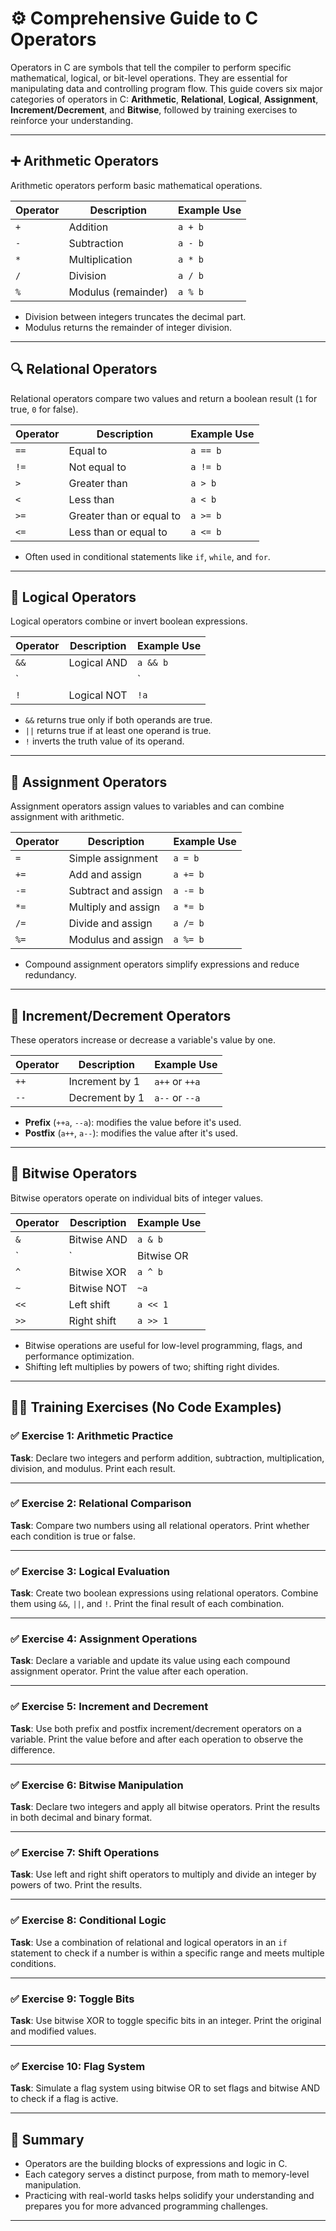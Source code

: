 # ⚙️ Comprehensive Guide to C Operators

Operators in C are symbols that tell the compiler to perform specific mathematical, logical, or bit-level operations. They are essential for manipulating data and controlling program flow. This guide covers six major categories of operators in C: **Arithmetic**, **Relational**, **Logical**, **Assignment**, **Increment/Decrement**, and **Bitwise**, followed by training exercises to reinforce your understanding.

---

## ➕ Arithmetic Operators

Arithmetic operators perform basic mathematical operations.

| Operator | Description        | Example Use |
|----------|--------------------|-------------|
| `+`      | Addition            | `a + b`     |
| `-`      | Subtraction         | `a - b`     |
| `*`      | Multiplication      | `a * b`     |
| `/`      | Division            | `a / b`     |
| `%`      | Modulus (remainder)| `a % b`     |

- Division between integers truncates the decimal part.
- Modulus returns the remainder of integer division.

---

## 🔍 Relational Operators

Relational operators compare two values and return a boolean result (`1` for true, `0` for false).

| Operator | Description              | Example Use |
|----------|--------------------------|-------------|
| `==`     | Equal to                 | `a == b`    |
| `!=`     | Not equal to             | `a != b`    |
| `>`      | Greater than             | `a > b`     |
| `<`      | Less than                | `a < b`     |
| `>=`     | Greater than or equal to | `a >= b`    |
| `<=`     | Less than or equal to    | `a <= b`    |

- Often used in conditional statements like `if`, `while`, and `for`.

---

## 🔐 Logical Operators

Logical operators combine or invert boolean expressions.

| Operator | Description     | Example Use |
|----------|-----------------|-------------|
| `&&`     | Logical AND      | `a && b`    |
| `||`     | Logical OR       | `a || b`    |
| `!`      | Logical NOT      | `!a`        |

- `&&` returns true only if both operands are true.
- `||` returns true if at least one operand is true.
- `!` inverts the truth value of its operand.

---

## 📝 Assignment Operators

Assignment operators assign values to variables and can combine assignment with arithmetic.

| Operator | Description               | Example Use |
|----------|---------------------------|-------------|
| `=`      | Simple assignment          | `a = b`     |
| `+=`     | Add and assign             | `a += b`    |
| `-=`     | Subtract and assign        | `a -= b`    |
| `*=`     | Multiply and assign        | `a *= b`    |
| `/=`     | Divide and assign          | `a /= b`    |
| `%=`     | Modulus and assign         | `a %= b`    |

- Compound assignment operators simplify expressions and reduce redundancy.

---

## 🔁 Increment/Decrement Operators

These operators increase or decrease a variable's value by one.

| Operator | Description         | Example Use |
|----------|---------------------|-------------|
| `++`     | Increment by 1       | `a++` or `++a` |
| `--`     | Decrement by 1       | `a--` or `--a` |

- **Prefix** (`++a`, `--a`): modifies the value before it's used.
- **Postfix** (`a++`, `a--`): modifies the value after it's used.

---

## 🧮 Bitwise Operators

Bitwise operators operate on individual bits of integer values.

| Operator | Description     | Example Use |
|----------|-----------------|-------------|
| `&`      | Bitwise AND      | `a & b`     |
| `|`      | Bitwise OR       | `a | b`     |
| `^`      | Bitwise XOR      | `a ^ b`     |
| `~`      | Bitwise NOT      | `~a`        |
| `<<`     | Left shift       | `a << 1`    |
| `>>`     | Right shift      | `a >> 1`    |

- Bitwise operations are useful for low-level programming, flags, and performance optimization.
- Shifting left multiplies by powers of two; shifting right divides.

---

## 🧑‍💻 Training Exercises (No Code Examples)

### ✅ Exercise 1: Arithmetic Practice
**Task**: Declare two integers and perform addition, subtraction, multiplication, division, and modulus. Print each result.

---

### ✅ Exercise 2: Relational Comparison
**Task**: Compare two numbers using all relational operators. Print whether each condition is true or false.

---

### ✅ Exercise 3: Logical Evaluation
**Task**: Create two boolean expressions using relational operators. Combine them using `&&`, `||`, and `!`. Print the final result of each combination.

---

### ✅ Exercise 4: Assignment Operations
**Task**: Declare a variable and update its value using each compound assignment operator. Print the value after each operation.

---

### ✅ Exercise 5: Increment and Decrement
**Task**: Use both prefix and postfix increment/decrement operators on a variable. Print the value before and after each operation to observe the difference.

---

### ✅ Exercise 6: Bitwise Manipulation
**Task**: Declare two integers and apply all bitwise operators. Print the results in both decimal and binary format.

---

### ✅ Exercise 7: Shift Operations
**Task**: Use left and right shift operators to multiply and divide an integer by powers of two. Print the results.

---

### ✅ Exercise 8: Conditional Logic
**Task**: Use a combination of relational and logical operators in an `if` statement to check if a number is within a specific range and meets multiple conditions.

---

### ✅ Exercise 9: Toggle Bits
**Task**: Use bitwise XOR to toggle specific bits in an integer. Print the original and modified values.

---

### ✅ Exercise 10: Flag System
**Task**: Simulate a flag system using bitwise OR to set flags and bitwise AND to check if a flag is active.

---

## 🧭 Summary

- Operators are the building blocks of expressions and logic in C.
- Each category serves a distinct purpose, from math to memory-level manipulation.
- Practicing with real-world tasks helps solidify your understanding and prepares you for more advanced programming challenges.

---
